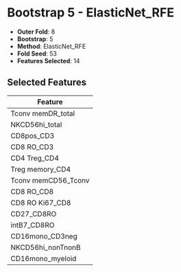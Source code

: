 # Bootstrap 5 - ElasticNet_RFE

- **Outer Fold**: 8
- **Bootstrap**: 5
- **Method**: ElasticNet_RFE
- **Fold Seed**: 53
- **Features Selected**: 14

## Selected Features

| Feature |
|---------|
| Tconv memDR_total |
| NKCD56hi_total |
| CD8pos_CD3 |
| CD8 RO_CD3 |
| CD4 Treg_CD4 |
| Treg memory_CD4 |
| Tconv memCD56_Tconv |
| CD8 RO_CD8 |
| CD8 RO Ki67_CD8 |
| CD27_CD8RO |
| intB7_CD8RO |
| CD16mono_CD3neg |
| NKCD56hi_nonTnonB |
| CD16mono_myeloid |
